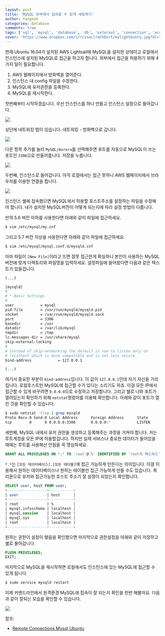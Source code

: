 ```yaml
---
layout: post
title: 'MySQL 외부에서 접속할 수 있게 세팅하기'
author: Yangeok
categories: Database
comments: true
tags: ['sql', 'mysql', 'database', 'db', 'external', 'connection', 'access']
cover: 'https://www.dropbox.com/s/rczseclrmthbnrt/mylightbuntu.jpg?dl=1'
---
```


현재 Ubuntu 16.04가 설치된 AWS Lightsail에 MySQL을 설치한 상태이고 로컬에서 인스턴스에 설치된 MySQL로 접근을 하고자 합니다. 외부에서 접근을 허용하기 위해 4가지 일이 필요합니다.

1. AWS 웹페이지에서 방화벽을 열어준다.
2. 인스턴스 내 config 파일을 수정한다.
3. MySQL에 유저권한을 등록한다.
4. MySQL을 재시작한다.

첫번째부터 시작하겠습니다. 우선 인스턴스를 하나 만들고 인스턴스 설정으로 들어갑니다.

![](https://www.dropbox.com/s/10qg9ha074epg0l/mysql%20%282%29.png?dl=1)

상단에 네트워킹 탭이 있습니다. 네트워킹 - 방화벽으로 갑니다.

![](https://www.dropbox.com/s/mvxa5lht9oiumig/mysql%20%283%29.png?dl=1)

다른 항목 추가를 눌러 `MySQL/Aurora`를 선택해주면 포트를 자동으로 MySQL이 쓰는 포트인 `3306`으로 만들어줍니다. 저장을 누릅니다.

![](https://www.dropbox.com/s/ts3sg41vho4scwg/mysql%20%284%29.png?dl=1)

두번째, 인스턴스로 들어갑니다. 아직 로컬에서는 접근 못하니 AWS 웹페이지에서 브라우저를 이용한 연결을 합니다.

![](https://www.dropbox.com/s/jfhohj0svs2iokw/mysql%20%285%29.png?dl=1)

인스턴스 쉘에 접속했으면 MySQL에서 허용할 호스트주소를 설정하는 파일을 수정해야 합니다. 내가 설치한 MySQL버전이 어떻게 되는지에 따라 설정 방법이 다릅니다.

만약 5.6 버전 이하를 사용한다면 아래와 같이 파일에 접근하세요.

```sh
$ vim /etc/mysql/my.cnf
```

그리고 5.7 버전 이상을 사용한다면 아래와 같이 파일에 접근하세요.

```sh
$ vim /etc/mysql/mysql.conf.d/mysqld.cnf
```

아마 파일이 `[New File]`이라고 뜨면 잘못 접근한게 확실하니 본인이 사용하는 MySQL버전에 맞게 디렉토리와 파일명을 입력하세요. 설정파일에 들어왔다면 다음과 같은 텍스트가 있을겁니다.

```sh
(...)

[mysqld]
#
# * Basic Settings
#
user            = mysql
pid-file        = /var/run/mysqld/mysqld.pid
socket          = /var/run/mysqld/mysqld.sock
port            = 3306
basedir         = /usr
datadir         = /var/lib/mysql
tmpdir          = /tmp
lc-messages-dir = /usr/share/mysql
skip-external-locking
#
# Instead of skip-networking the default is now to listen only on
# localhost which is more compatible and is not less secure.
bind-address            = 127.0.0.1

(...)
```

여기서 중요한 부분이 `bind-address`입니다. 이 값이 `127.0.0.1`인데 자기 자신을 가리킵니다. 로컬호스트만 MySQL에 접근할 수가 있다는 소리기도 하죠. 이걸 모든 IP에서 접근할 수 있게 바꾸려면 `0.0.0.0`으로 수정하고 저장합니다. 그리고 쉘로 나와 포트가 열려있는지 확인하기 위해 `netstat`명령어를 이용해 확인합니다. 아래와 같이 포트가 열린 것을 확인할 수 있습니다.

```sh
$ sudo netstat -tlnp | grep mysqld
Proto Recv-0 Send-0 Local Address      Foreign Address      State       PID/Program name
tcp        0      0 0.0.0.0:3306       0.0.0.0:*            LISTEN      4124/mysqld
```

세번째, MySQL 내에서 유저 권한을 생성하고 등록해주는 과정을 거쳐야 합니다. 저는 루트계정을 모든 IP에 허용할겁니다. 하지만 실제 서비스나 중요한 데이터가 들어있을 때에는 루트를 사용해선 안됨을 꼭 명심하세요.

```sql
GRANT ALL PRIVILEGES ON *.* TO 'root'@'%' IDENTIFIED BY 'root의 패스워드';
```

`*.*`는 `[모든 데이터베이스].[모든 테이블]`에 접근 가능하게 만든다는 의미입니다. 이걸 이용해서 원하는 데이터베이스나 원하는 테이블만 접근 가능하게 만들 수도 있습니다. 쿼리문으로 유저와 접근가능한 호스트 주소가 잘 설정이 되었는지 확인합니다.

```sql
SELECT user, host FROM user;
+------------------+-----------+
| user             | host      |
+------------------+-----------+
| root             | %         |
| mysql.infoschema | localhost |
| mysql.session    | localhost |
| mysql.sys        | localhost |
| root             | localhost |
+------------------+-----------+
```

원하는 권한이 설정이 됐음을 확인했으면 마지막으로 권한설정을 아래와 같이 저장하고 쉘로 돌아갑니다.

```sql
FLUSH PRIVILEGES;
EXIT;
```

마지막으로 MySQL을 재시작하면 로컬에서도 인스턴스에 있는 MySQL에 접근할 수 있게 됩니다.

```sh
$ sudo service mysqld restart
```

이제 커맨드라인에서 원격환경 MySQL에 접속이 잘 되는지 확인을 한번 해볼까요. 다음과 같이 잘되는 모습을 확인할 수 있습니다.

![](https://www.dropbox.com/s/tkrr2r6xkzv3bl7/mysql%20%281%29.png?dl=1)

참조:

- [Remote Connections Mysql Ubuntu](https://stackoverflow.com/questions/15663001/remote-connections-mysql-ubuntu)
